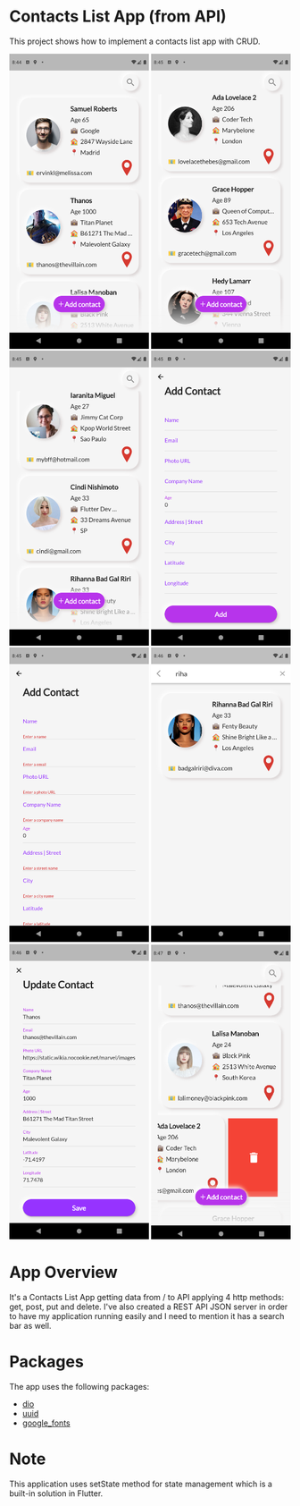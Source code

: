 
# Contacts List App (from API)
This project shows how to implement a contacts list app with CRUD.

<p float="left">
  <img src="web/icons/cont_1.png" width="250" />
   <img src="web/icons/cont_2.png" width="250" />
  <img src="web/icons/cont_3.png" width="250" />
  <img src="web/icons/cont_4.png" width="250" />
  <img src="web/icons/cont_5.png" width="250" />
  <img src="web/icons/cont_6.png" width="250" />
  <img src="web/icons/cont_7.png" width="250" />
  <img src="web/icons/cont_8.png" width="250" />

# App Overview
  
It's a Contacts List App getting data from / to API 
applying 4 http methods: get, post, put and delete.
I've also created a REST API JSON server in order to have my application running easily and I need
to mention it has a search bar as well.

# Packages

The app uses the following packages:
 
 - [dio](https://pub.dev/packages/dio)
 - [uuid](https://pub.dev/packages/uuid)
 - [google_fonts](https://pub.dev/packages/google_fonts)

  # Note
  
  This application uses setState method for state management which is a built-in solution in Flutter.
